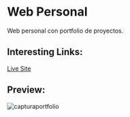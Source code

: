 # Web Personal
Web personal con portfolio de proyectos.<br>

<h2>Interesting Links:</h2>
<a href="https://alejandroochandodev.github.io/web-personal/">Live Site</a><br>

<h2>Preview:</h2>

![capturaportfolio](https://github.com/alejandroochandodev/web-personal/assets/129302754/ee96bd64-4380-4d00-8daa-bcfea6deef84)



